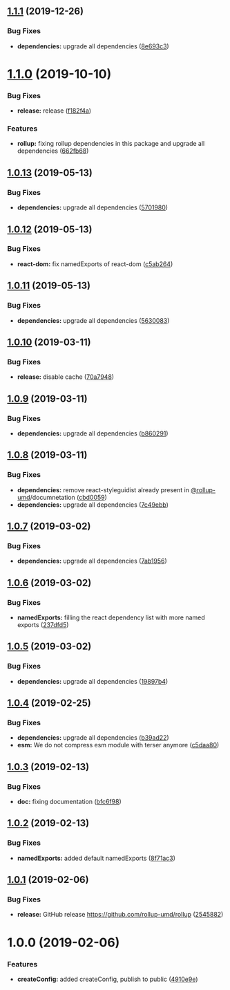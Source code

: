 ## [1.1.1](https://github.com/rollup-umd/rollup/compare/v1.1.0...v1.1.1) (2019-12-26)


### Bug Fixes

* **dependencies:** upgrade all dependencies ([8e693c3](https://github.com/rollup-umd/rollup/commit/8e693c34cf021798575de186ad1c7b49c9aad9f8))

# [1.1.0](https://github.com/rollup-umd/rollup/compare/v1.0.13...v1.1.0) (2019-10-10)


### Bug Fixes

* **release:** release ([f182f4a](https://github.com/rollup-umd/rollup/commit/f182f4a1a2f481728670edbb3dccb8f7f56d878a))


### Features

* **rollup:** fixing rollup dependencies in this package and upgrade all dependencies ([662fb68](https://github.com/rollup-umd/rollup/commit/662fb6801e297378bb413e54ff8936903f4e7f6f))

## [1.0.13](https://github.com/rollup-umd/rollup/compare/v1.0.12...v1.0.13) (2019-05-13)


### Bug Fixes

* **dependencies:** upgrade all dependencies ([5701980](https://github.com/rollup-umd/rollup/commit/5701980))

## [1.0.12](https://github.com/rollup-umd/rollup/compare/v1.0.11...v1.0.12) (2019-05-13)


### Bug Fixes

* **react-dom:** fix namedExports of react-dom ([c5ab264](https://github.com/rollup-umd/rollup/commit/c5ab264))

## [1.0.11](https://github.com/rollup-umd/rollup/compare/v1.0.10...v1.0.11) (2019-05-13)


### Bug Fixes

* **dependencies:** upgrade all dependencies ([5630083](https://github.com/rollup-umd/rollup/commit/5630083))

## [1.0.10](https://github.com/rollup-umd/rollup/compare/v1.0.9...v1.0.10) (2019-03-11)


### Bug Fixes

* **release:** disable cache ([70a7948](https://github.com/rollup-umd/rollup/commit/70a7948))

## [1.0.9](https://github.com/rollup-umd/rollup/compare/v1.0.8...v1.0.9) (2019-03-11)


### Bug Fixes

* **dependencies:** upgrade all dependencies ([b860291](https://github.com/rollup-umd/rollup/commit/b860291))

## [1.0.8](https://github.com/rollup-umd/rollup/compare/v1.0.7...v1.0.8) (2019-03-11)


### Bug Fixes

* **dependencies:** remove react-styleguidist already present in [@rollup-umd](https://github.com/rollup-umd)/documnetation ([cbd0059](https://github.com/rollup-umd/rollup/commit/cbd0059))
* **dependencies:** upgrade all dependencies ([7c49ebb](https://github.com/rollup-umd/rollup/commit/7c49ebb))

## [1.0.7](https://github.com/rollup-umd/rollup/compare/v1.0.6...v1.0.7) (2019-03-02)


### Bug Fixes

* **dependencies:** upgrade all dependencies ([7ab1956](https://github.com/rollup-umd/rollup/commit/7ab1956))

## [1.0.6](https://github.com/rollup-umd/rollup/compare/v1.0.5...v1.0.6) (2019-03-02)


### Bug Fixes

* **namedExports:** filling the react dependency list with more named exports ([237dfd5](https://github.com/rollup-umd/rollup/commit/237dfd5))

## [1.0.5](https://github.com/rollup-umd/rollup/compare/v1.0.4...v1.0.5) (2019-03-02)


### Bug Fixes

* **dependencies:** upgrade all dependencies ([19897b4](https://github.com/rollup-umd/rollup/commit/19897b4))

## [1.0.4](https://github.com/rollup-umd/rollup/compare/v1.0.3...v1.0.4) (2019-02-25)


### Bug Fixes

* **dependencies:** upgrade all dependencies ([b39ad22](https://github.com/rollup-umd/rollup/commit/b39ad22))
* **esm:** We do not compress esm module with terser anymore ([c5daa80](https://github.com/rollup-umd/rollup/commit/c5daa80))

## [1.0.3](https://github.com/rollup-umd/rollup/compare/v1.0.2...v1.0.3) (2019-02-13)


### Bug Fixes

* **doc:** fixing documentation ([bfc6f98](https://github.com/rollup-umd/rollup/commit/bfc6f98))

## [1.0.2](https://github.com/rollup-umd/rollup/compare/v1.0.1...v1.0.2) (2019-02-13)


### Bug Fixes

* **namedExports:** added default namedExports ([8f71ac3](https://github.com/rollup-umd/rollup/commit/8f71ac3))

## [1.0.1](https://github.com/rollup-umd/rollup/compare/v1.0.0...v1.0.1) (2019-02-06)


### Bug Fixes

* **release:** GitHub release https://github.com/rollup-umd/rollup ([2545882](https://github.com/rollup-umd/rollup/commit/2545882))

# 1.0.0 (2019-02-06)


### Features

* **createConfig:** added createConfig, publish to public ([4910e9e](https://module.kopaxgroup.com/rollup-umd/rollup/commit/4910e9e))
